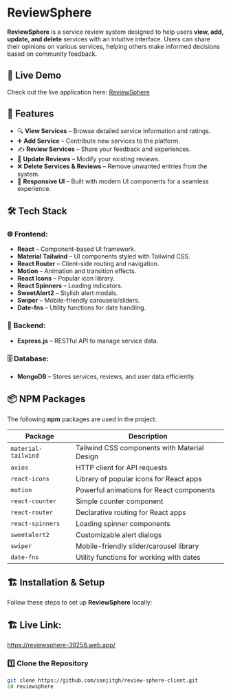 # ReviewSphere

**ReviewSphere** is a service review system designed to help users **view, add, update, and delete** services with an intuitive interface. Users can share their opinions on various services, helping others make informed decisions based on community feedback.

## 🚀 Live Demo
Check out the live application here: [ReviewSphere](https://reviewsphere-39258.web.app/)

## 📌 Features
- 🔍 **View Services** – Browse detailed service information and ratings.
- ➕ **Add Service** – Contribute new services to the platform.
- ✍ **Review Services** – Share your feedback and experiences.
- 📝 **Update Reviews** – Modify your existing reviews.
- ❌ **Delete Services & Reviews** – Remove unwanted entries from the system.
- 🎨 **Responsive UI** – Built with modern UI components for a seamless experience.

## 🛠️ Tech Stack

### 🌐 Frontend:
- **React** – Component-based UI framework.
- **Material Tailwind** – UI components styled with Tailwind CSS.
- **React Router** – Client-side routing and navigation.
- **Motion** – Animation and transition effects.
- **React Icons** – Popular icon library.
- **React Spinners** – Loading indicators.
- **SweetAlert2** – Stylish alert modals.
- **Swiper** – Mobile-friendly carousels/sliders.
- **Date-fns** – Utility functions for date handling.

### 🔧 Backend:
- **Express.js** – RESTful API to manage service data.

### 🗄️ Database:
- **MongoDB** – Stores services, reviews, and user data efficiently.

## 📦 NPM Packages
The following **npm** packages are used in the project:

| Package             | Description |
|---------------------|-------------|
| `material-tailwind` | Tailwind CSS components with Material Design |
| `axios`            | HTTP client for API requests |
| `react-icons`      | Library of popular icons for React apps |
| `motion`          | Powerful animations for React components |
| `react-counter`   | Simple counter component |
| `react-router`    | Declarative routing for React apps |
| `react-spinners`  | Loading spinner components |
| `sweetalert2`     | Customizable alert dialogs |
| `swiper`          | Mobile-friendly slider/carousel library |
| `date-fns`        | Utility functions for working with dates |

## 🏗️ Installation & Setup

Follow these steps to set up **ReviewSphere** locally:


## 🏗️ Live Link:
https://reviewsphere-39258.web.app/

### 1️⃣ Clone the Repository
```sh
git clone https://github.com/sanjitgh/review-sphere-client.git
cd reviewsphere